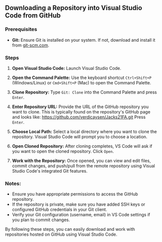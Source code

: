 ## Downloading a Repository into Visual Studio Code from GitHub

### Prerequisites
- **Git:** Ensure Git is installed on your system. If not, download and install it from [git-scm.com](https://git-scm.com/).

### Steps
1. **Open Visual Studio Code:**
   Launch Visual Studio Code.

2. **Open the Command Palette:**
   Use the keyboard shortcut `Ctrl+Shift+P` (Windows/Linux) or `Cmd+Shift+P` (Mac) to open the Command Palette.

3. **Clone Repository:**
   Type `Git: Clone` into the Command Palette and press `Enter`.

4. **Enter Repository URL:**
   Provide the URL of the GitHub repository you want to clone. This is typically found on the repository's GitHub page and looks like:
https://github.com/verdicaysen/Jacks21FA.git
Press `Enter`.

5. **Choose Local Path:**
Select a local directory where you want to clone the repository. Visual Studio Code will prompt you to choose a location.

6. **Open Cloned Repository:**
After cloning completes, VS Code will ask if you want to open the cloned repository. Click `Open`.

7. **Work with the Repository:**
Once opened, you can view and edit files, commit changes, and push/pull from the remote repository using Visual Studio Code's integrated Git features.

### Notes:
- Ensure you have appropriate permissions to access the GitHub repository.
- If the repository is private, make sure you have added SSH keys or configured GitHub credentials in your Git client.
- Verify your Git configuration (username, email) in VS Code settings if you plan to commit changes.

By following these steps, you can easily download and work with repositories hosted on GitHub using Visual Studio Code.

